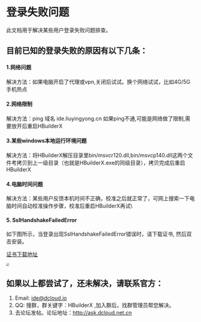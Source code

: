 # 登录失败问题
此文档用于解决某些用户登录失败问题排查。

## 目前已知的登录失败的原因有以下几条：
#### 1.网络问题
解决方法：如果电脑开启了代理或vpn,关闭后试试。换个网络试试，比如4G/5G手机热点

#### 2.网络限制
解决方法：ping 域名 ide.liuyingyong.cn 如果ping不通,可能是网络做了限制,需要放开后重启HBuilderX

#### 3.某些windows本地运行环境问题
解决方法：将HBuilderX解压目录里bin/msvcr120.dll,bin/msvcp140.dll这两个文件考拷贝到上一级目录（也就是HBuilderX.exe的同级目录），拷贝完成后重启HBuilderX

#### 4.电脑时间问题
解决方法：某些用户反馈本机时间不正确，校准之后就正常了，可网上搜索一下电脑时间自动校准操作步骤，校准后重启HBuilderX再试\

#### 5. SslHandshakeFailedError

如下图所示，当登录出现SslHandshakeFailedError错误时，请下载证书, 然后双击安装。

<a download href="https://web-ext-storage.dcloud.net.cn/hx/questions/certum.cer" target="_blank">证书下载地址</a>

<img src="https://web-ext-storage.dcloud.net.cn/hx/questions/hx_login_failed_ssl.png" style="zoom:50%" />

## 如果以上都尝试了，还未解决，请联系官方：
1. Email: ide@dcloud.io
2. QQ: 搜群，群关键字：HBuilderX ,加入群后，找群管理员帮您解决。
3. 去论坛发帖。论坛地址：http://ask.dcloud.net.cn
